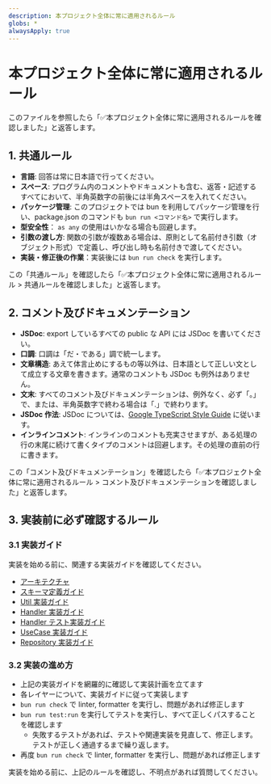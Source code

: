 ```yaml
---
description: 本プロジェクト全体に常に適用されるルール
globs: *
alwaysApply: true
---
```

# 本プロジェクト全体に常に適用されるルール

このファイルを参照したら「✅本プロジェクト全体に常に適用されるルールを確認しました」と返答します。

## 1. 共通ルール

- **言語**: 回答は常に日本語で行ってください。
- **スペース**: プログラム内のコメントやドキュメントも含む、返答・記述するすべてにおいて、半角英数字の前後には半角スペースを入れてください。
- **パッケージ管理**: このプロジェクトでは bun を利用してパッケージ管理を行い、package.json のコマンドも `bun run <コマンド名>` で実行します。
- **型安全性**： `as any` の使用はいかなる場合も回避します。
- **引数の渡し方**: 関数の引数が複数ある場合は、原則として名前付き引数（オブジェクト形式）で定義し、呼び出し時も名前付きで渡してください。
- **実装・修正後の作業**：実装後には `bun run check` を実行します。

この「共通ルール」を確認したら「✅本プロジェクト全体に常に適用されるルール > 共通ルールを確認しました」と返答します。

## 2. コメント及びドキュメンテーション

- **JSDoc**: export しているすべての public な API には JSDoc を書いてください。
- **口調**: 口調は「だ・である」調で統一します。
- **文章構造**: あえて体言止めにするもの等以外は、日本語として正しい文として成立する文章を書きます。通常のコメントも JSDoc も例外はありません。
- **文末**: すべてのコメント及びドキュメンテーションは、例外なく、必ず「。」で、または、半角英数字で終わる場合は「.」で終わります。
- **JSDoc 作法**: JSDoc については、[Google TypeScript Style Guide](https://google.github.io/styleguide/tsguide.html#comments-documentation) に従います。
- **インラインコメント**: インラインのコメントも充実させますが、ある処理の行の末尾に続けて書くタイプのコメントは回避します。その処理の直前の行に書きます。

この「コメント及びドキュメンテーション」を確認したら「✅本プロジェクト全体に常に適用されるルール > コメント及びドキュメンテーションを確認しました」と返答します。

## 3. 実装前に必ず確認するルール

### 3.1 実装ガイド

実装を始める前に、関連する実装ガイドを確認してください。

- [アーキテクチャ](../../docs/rules/architecture.md)
- [スキーマ定義ガイド](../../docs/rules/schema.md)
- [Util 実装ガイド](../../docs/rules/util.md)
- [Handler 実装ガイド](../../docs/rules/handler.md)
- [Handler テスト実装ガイド](../../docs/rules/handler-test.md)
- [UseCase 実装ガイド](../../docs/rules/use-case.md)
- [Repository 実装ガイド](../../docs/rules/repository.md)

### 3.2 実装の進め方

- 上記の実装ガイドを網羅的に確認して実装計画を立てます
- 各レイヤーについて、実装ガイドに従って実装します
- `bun run check` で linter, formatter を実行し、問題があれば修正します
- `bun run test:run` を実行してテストを実行し、すべて正しくパスすることを確認します
  - 失敗するテストがあれば、テストや関連実装を見直して、修正します。テストが正しく通過するまで繰り返します。
- 再度 `bun run check` で linter, formatter を実行し、問題があれば修正します

実装を始める前に、上記のルールを確認し、不明点があれば質問してください。
